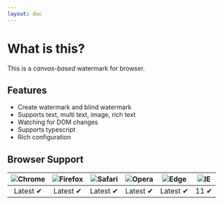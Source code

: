 ```yaml
---
layout: doc
---
```


# What is this?
This is a *canvas-based* watermark for browser.

## Features
- Create watermark and blind watermark
- Supports text, multi text, image, rich text
- Watching for DOM changes
- Supports typescript
- Rich configuration

## Browser Support

| ![Chrome](https://raw.githubusercontent.com/alrra/browser-logos/main/src/chrome/chrome_48x48.png) | ![Firefox](https://raw.githubusercontent.com/alrra/browser-logos/main/src/firefox/firefox_48x48.png) | ![Safari](https://raw.githubusercontent.com/alrra/browser-logos/main/src/safari/safari_48x48.png) | ![Opera](https://raw.githubusercontent.com/alrra/browser-logos/main/src/opera/opera_48x48.png) | ![Edge](https://raw.githubusercontent.com/alrra/browser-logos/main/src/edge/edge_48x48.png) | ![IE](https://raw.githubusercontent.com/alrra/browser-logos/master/src/archive/internet-explorer_9-11/internet-explorer_9-11_48x48.png) |
|:-------------------------------------------------------------------------------------------------:|:----------------------------------------------------------------------------------------------------:|:-------------------------------------------------------------------------------------------------:|:----------------------------------------------------------------------------------------------:|:-------------------------------------------------------------------------------------------:|:---------------------------------------------------------------------------------------------------------------------------------------:|
|                                             Latest ✔                                              |                                               Latest ✔                                               |                                             Latest ✔                                              |                                            Latest ✔                                            |                                          Latest ✔                                           |                                                                  11 ✔                                                                   |
